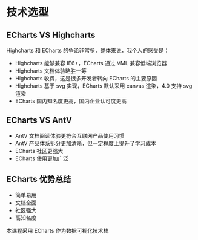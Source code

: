 # 技术选型

## ECharts VS Highcharts

Highcharts 和 ECharts 的争论非常多，整体来说，我个人的感受是：

- Highcharts 能够兼容 IE6+，ECharts 通过 VML 兼容低端浏览器
- Highcharts 文档体验略胜一筹
- Highcharts 收费，这是很多开发者转向 ECharts 的主要原因
- Highcharts 基于 svg 实现，ECharts 默认采用 canvas 渲染，4.0 支持 svg 渲染
- ECharts 国内知名度更高，国内企业认可度更高

## ECharts VS AntV

- AntV 文档阅读体验更符合互联网产品使用习惯
- AntV 产品体系拆分更加清晰，但一定程度上提升了学习成本
- ECharts 社区更强大
- ECharts 使用更加广泛

## ECharts 优势总结

- 简单易用
- 文档全面
- 社区强大
- 高知名度

本课程采用 ECharts 作为数据可视化技术栈
